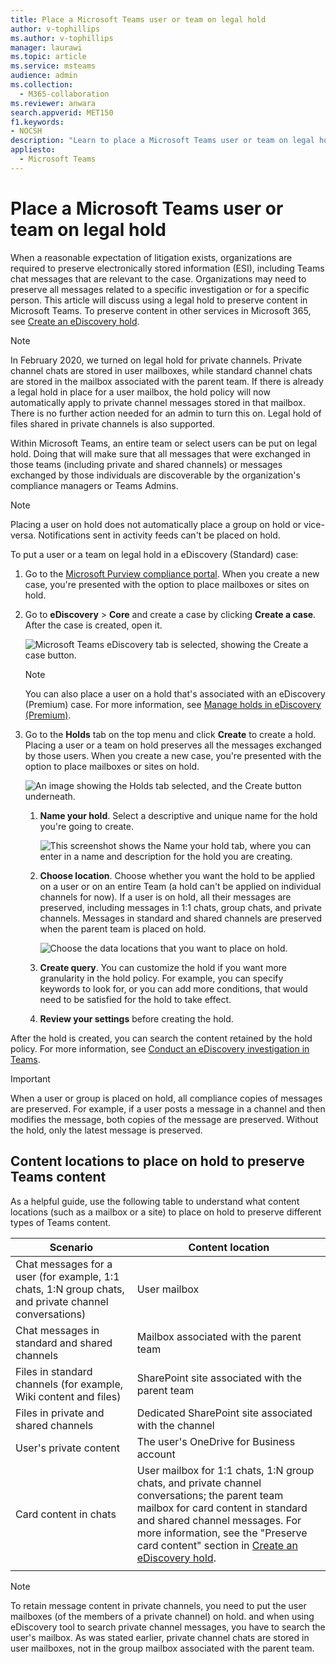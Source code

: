 ```yaml
---
title: Place a Microsoft Teams user or team on legal hold
author: v-tophillips
ms.author: v-tophillips
manager: laurawi
ms.topic: article
ms.service: msteams
audience: admin
ms.collection: 
  - M365-collaboration
ms.reviewer: anwara
search.appverid: MET150
f1.keywords:
- NOCSH
description: "Learn to place a Microsoft Teams user or team on legal hold using the Microsoft Purview compliance portal and learn what needs a legal hold based on data requirements."
appliesto: 
  - Microsoft Teams
---
```


# Place a Microsoft Teams user or team on legal hold

When a reasonable expectation of litigation exists, organizations are required to preserve electronically stored information (ESI), including Teams chat messages that are relevant to the case. Organizations may need to preserve all messages related to a specific investigation or for a specific person. This article will discuss using a legal hold to preserve content in Microsoft Teams. To preserve content in other services in Microsoft 365, see [Create an eDiscovery hold](/microsoft-365/compliance/create-ediscovery-holds).

> [!NOTE]
> In February 2020, we turned on legal hold for private channels. Private channel chats are stored in user mailboxes, while standard channel chats are stored in the mailbox associated with the parent team. If there is already a legal hold in place for a user mailbox, the hold policy will now automatically apply to private channel messages stored in that mailbox. There is no further action needed for an admin to turn this on. Legal hold of files shared in private channels is also supported.

Within Microsoft Teams, an entire team or select users can be put on legal hold. Doing that will make sure that all messages that were exchanged in those teams (including private and shared channels) or messages exchanged by those individuals are discoverable by the organization's compliance managers or Teams Admins.

> [!NOTE]
> Placing a user on hold does not automatically place a group on hold or vice-versa.
> Notifications sent in activity feeds can't be placed on hold.

To put a user or a team on legal hold in a eDiscovery (Standard) case:

1. Go to the [Microsoft Purview compliance portal](https://compliance.microsoft.com). When you create a new case, you're presented with the option to place mailboxes or sites on hold.

2. Go to **eDiscovery** > **Core** and create a case by clicking **Create a case**. After the case is created, open it.
  
   ![Microsoft Teams eDiscovery tab is selected, showing the Create a case button.](media/LegalHold1.png)

   > [!NOTE]
   > You can also place a user on a hold that's associated with an eDiscovery (Premium) case. For more information, see [Manage holds in eDiscovery (Premium)](/microsoft-365/compliance/managing-holds).

3. Go to the **Holds** tab on the top menu and click **Create** to create a hold. Placing a user or a team on hold preserves all the messages exchanged by those users. When you create a new case, you're presented with the option to place mailboxes or sites on hold.

   ![An image showing the Holds tab selected, and the Create button underneath.](media/LegalHold2.png)

   1. **Name your hold**. Select a descriptive and unique name for the hold you're going to create.
  
       ![This screenshot shows the Name your hold tab, where you can enter in a name and description for the hold you are creating.](media/LegalHold3.png)

   2. **Choose location**. Choose whether you want the hold to be applied on a user or on an entire Team (a hold can't be applied on individual channels for now). If a user is on hold, all their messages are preserved, including messages in 1:1 chats, group chats, and private channels. Messages in standard and shared channels are preserved when the parent team is placed on hold.

      ![Choose the data locations that you want to place on hold.](media/LegalHold4.png)

   3. **Create query**. You can customize the hold if you want more granularity in the hold policy. For example, you can specify keywords to look for, or you can add more conditions, that would need to be satisfied for the hold to take effect.

   4. **Review your settings** before creating the hold.

After the hold is created, you can search the content retained by the hold policy. For more information, see [Conduct an eDiscovery investigation in Teams](eDiscovery-investigation.md).

> [!IMPORTANT]
> When a user or group is placed on hold, all compliance copies of messages are preserved. For example, if a user posts a message in a channel and then modifies the message, both copies of the message are preserved. Without the hold, only the latest message is preserved.

## Content locations to place on hold to preserve Teams content

As a helpful guide, use the following table to understand what content locations (such as a mailbox or a site) to place on hold to preserve different types of Teams content.

|Scenario  |Content location  |
|---------|---------|
|Chat messages for a user (for example, 1:1 chats, 1:N group chats, and private channel conversations)     |User mailbox         |
|Chat messages in standard and shared channels    |Mailbox associated with the parent team         |
|Files in standard channels (for example, Wiki content and files)     |SharePoint site associated with the parent team        |
|Files in private and shared channels     |Dedicated SharePoint site associated with the channel
|User's private content     |The user's OneDrive for Business account       |
|Card content in chats|User mailbox for 1:1 chats, 1:N group chats, and private channel conversations; the parent team mailbox for card content in standard and shared channel messages. For more information, see the "Preserve card content" section in [Create an eDiscovery hold](/microsoft-365/compliance/create-ediscovery-holds#preserve-card-content).|
|||

> [!NOTE]
> To retain message content in private channels, you need to put the user mailboxes (of the members of a private channel) on hold. and when using eDiscovery tool to search private channel messages, you have to search the user's mailbox. As was stated earlier, private channel chats are stored in user mailboxes, not in the group mailbox associated with the parent team.
